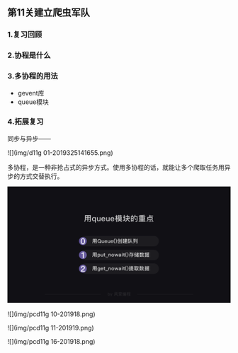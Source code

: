 ## 第11关建立爬虫军队

### 1.复习回顾

### 2.协程是什么

### 3.多协程的用法

- gevent库
- queue模块

### 4.拓展复习

同步与异步——

![](img/d11g 01-2019325141655.png)

多协程，是一种非抢占式的异步方式。使用多协程的话，就能让多个爬取任务用异步的方式交替执行。

![](img/2019-01-25-15-58-24.png)

![](img/pcd11g 10-201918.png)

![](img/pcd11g 11-201919.png)

![](img/pcd11g 16-201918.png)

